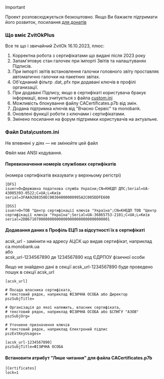 > [!IMPORTANT]  
> Проект розповсюджується безкоштовно.  Якщо Ви бажаєте підтримати його розвиток, посилання [для донатів](https://send.monobank.ua/2MXeqRNEPw)
  
  
### Що вміє ZvitOkPlus ###

Все те що і звичайний ZvitOk 16.10.2023, плюс:
1. Корректна робота з сертифікатами що видані після 2023 року
2. Запам'ятовує стан галочек при імпорті Звітів та налаштуванях Підписів.
3. При імпорті звітів встановлення галочки головного звіту проставляє автоматично галочки на пакетних звітах.
4. Об'єднаний фільтр .dat,.pfx при додавані ключів в профілі организації.
5. При додавані Підпису, якщо в сертифікаті користувача бракує інформації, вона зчитується з файла [custom.ini](#файл-Data\custom.ini)
6. Можливість блокування файлу CACertificates.p7b від змін.
7. Додана підтримка ключів від "Вчасно Сервіс" та monobank.
8. Оновлені функції роботи з ключами і сертифікатами.
9. Змінено посилання на форум підтримки користувачів на актуальне.


### Файл Data\custom.ini ###

Не впевнені у діях — не змінюйте цей файл

Фвйл має ANSI кодування.


#### Перевизначення номерів службових сертифікатів ####
(номера сертифікатів вказувати у верхньому регістрі)
```
[DFS]
isuer=O=Державна податкова служба України;CN=КНЕДП ДПС;Serial=UA-43005393-0522;C=UA;L=Київ
serial=3FAA9288358EC00304000000995A2C005DDFE600

[DSS]
isuer=O=ТОВ "Центр сертифікації ключів "Україна";CN=КНЕДП ТОВ "Центр сертифікації ключів "Україна";Serial=UA-36865753-2101;C=UA;L=Київ
serial=2DB6710700000000000000000000000000000001
```

#### Додавання даних в Профіль ЕЦП за відсутності їх в сертифікаті ####

acsk_url - замінити на адресу АЦСК що видав сертифікат, наприклад ca.monobank.ua  
або  
acsk_url-1234567890  де 1234567890 код ЄДРПОУ фізичної особи  

Якщо не знайдено дані в секції acsk_url-1234567890 буде проведено пошук в секції acsk_url

```
[acsk_url]

# Посада власника сертифіката, 
# текстовий рядок, наприклад ФІЗИЧНА ОСОБА або Директор
pszSubjTitle=

# Організація до якої належить, власник сертифіката, 
# текстовий рядок, наприклад ФІЗИЧНА ОСОБА або БСПНГУ "АЗОВ"
pszSubjOrg=

# Уточнене призначення ключів
# текстовий рядок, наприклад Єлектроний підпис
pszExtKeyUsages=

[acsk_url-1234567890]
pszSubjTitle=ФІЗИЧНА ОСОБА

```

#### Встановити атрибут "Лише читання" для файла CACertificates.p7b ####
```
[Certificates]
lock=1
```
